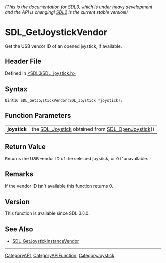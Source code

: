 ###### (This is the documentation for SDL3, which is under heavy development and the API is changing! [SDL2](https://wiki.libsdl.org/SDL2/) is the current stable version!)
# SDL_GetJoystickVendor

Get the USB vendor ID of an opened joystick, if available.

## Header File

Defined in [<SDL3/SDL_joystick.h>](https://github.com/libsdl-org/SDL/blob/main/include/SDL3/SDL_joystick.h)

## Syntax

```c
Uint16 SDL_GetJoystickVendor(SDL_Joystick *joystick);

```

## Function Parameters

|                  |                                                                                       |
| ---------------- | ------------------------------------------------------------------------------------- |
| **joystick**     | the [SDL_Joystick](SDL_Joystick) obtained from [SDL_OpenJoystick](SDL_OpenJoystick)() |

## Return Value

Returns the USB vendor ID of the selected joystick, or 0 if unavailable.

## Remarks

If the vendor ID isn't available this function returns 0.

## Version

This function is available since SDL 3.0.0.

## See Also

- [SDL_GetJoystickInstanceVendor](SDL_GetJoystickInstanceVendor)

----
[CategoryAPI](CategoryAPI), [CategoryAPIFunction](CategoryAPIFunction), [CategoryJoystick](CategoryJoystick)

